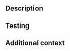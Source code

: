 ## Description

<!-- Prefix the PR title with 'feat:' to increment the minor version, or 'fix:' to increment the patch version -->

<!-- Describe what changes this PR introduces and their effects -->
<!-- Update documentation if there are any changes to existing features or APIs -->

## Testing

<!-- Describe how you tested your changes and how reviewers can test them -->
<!-- Ensure all code can be tested offline (unmarked tests) and online (marked as 'integration') -->

## Additional context

<!-- Add any other context about your changes here -->

<!-- ## Breaking Changes -->

<!-- List any breaking changes introduced by this PR and their implications and include '!' in the prefix. -->
